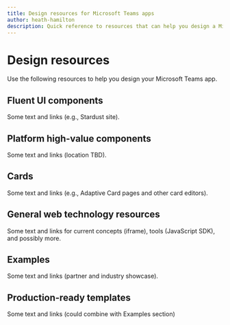 ```yaml
---
title: Design resources for Microsoft Teams apps
author: heath-hamilton
description: Quick reference to resources that can help you design a Microsoft Teams app.
---
```

# Design resources

Use the following resources to help you design your Microsoft Teams app.

## Fluent UI components

Some text and links (e.g., Stardust site).

## Platform high-value components

Some text and links (location TBD).

## Cards

Some text and links (e.g., Adaptive Card pages and other card editors).

## General web technology resources

Some text and links for current concepts (iframe), tools (JavaScript SDK), and possibly more.

## Examples

Some text and links (partner and industry showcase).

## Production-ready templates

Some text and links (could combine with Examples section)
